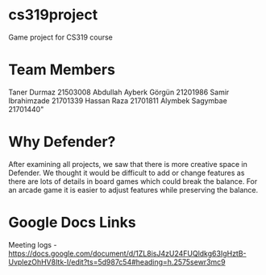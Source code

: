 # cs319project
Game project for CS319 course

# Team Members
Taner Durmaz  21503008
Abdullah Ayberk Görgün  21201986
Samir Ibrahimzade  21701339
Hassan Raza  21701811
Alymbek Sagymbae 21701440"

# Why Defender?

After examining all projects, we saw that there is more creative space in Defender. We thought it would be difficult to add or change features as there are lots of details in board games which could break the balance. For an arcade game it is easier to adjust features while preserving the balance.

# Google Docs Links
Meeting logs - https://docs.google.com/document/d/1ZL8isJ4zU24FUQldkg63IgHztB-UvplezOhHV8Itk-I/edit?ts=5d987c54#heading=h.2575sewr3mc9
